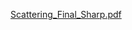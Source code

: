 [Scattering_Final_Sharp.pdf](https://github.com/user-attachments/files/20018369/Scattering_Final_Sharp.pdf)
